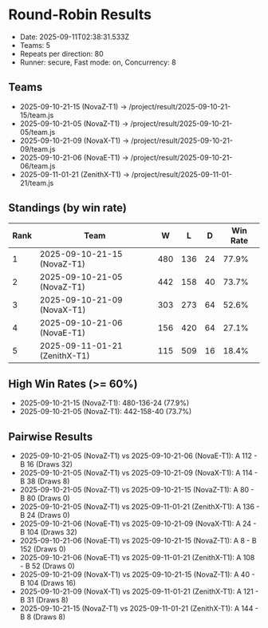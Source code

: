# Round-Robin Results

- Date: 2025-09-11T02:38:31.533Z
- Teams: 5
- Repeats per direction: 80
- Runner: secure, Fast mode: on, Concurrency: 8

## Teams
- 2025-09-10-21-15 (NovaZ-T1) -> /project/result/2025-09-10-21-15/team.js
- 2025-09-10-21-05 (NovaZ-T1) -> /project/result/2025-09-10-21-05/team.js
- 2025-09-10-21-09 (NovaX-T1) -> /project/result/2025-09-10-21-09/team.js
- 2025-09-10-21-06 (NovaE-T1) -> /project/result/2025-09-10-21-06/team.js
- 2025-09-11-01-21 (ZenithX-T1) -> /project/result/2025-09-11-01-21/team.js

## Standings (by win rate)

| Rank | Team | W | L | D | Win Rate |
| ---- | ---- | - | - | - | -------- |
| 1 | 2025-09-10-21-15 (NovaZ-T1) | 480 | 136 | 24 | 77.9% |
| 2 | 2025-09-10-21-05 (NovaZ-T1) | 442 | 158 | 40 | 73.7% |
| 3 | 2025-09-10-21-09 (NovaX-T1) | 303 | 273 | 64 | 52.6% |
| 4 | 2025-09-10-21-06 (NovaE-T1) | 156 | 420 | 64 | 27.1% |
| 5 | 2025-09-11-01-21 (ZenithX-T1) | 115 | 509 | 16 | 18.4% |

## High Win Rates (>= 60%)
- 2025-09-10-21-15 (NovaZ-T1): 480-136-24 (77.9%)
- 2025-09-10-21-05 (NovaZ-T1): 442-158-40 (73.7%)

## Pairwise Results

- 2025-09-10-21-05 (NovaZ-T1) vs 2025-09-10-21-06 (NovaE-T1): A 112 - B 16 (Draws 32)
- 2025-09-10-21-05 (NovaZ-T1) vs 2025-09-10-21-09 (NovaX-T1): A 114 - B 38 (Draws 8)
- 2025-09-10-21-05 (NovaZ-T1) vs 2025-09-10-21-15 (NovaZ-T1): A 80 - B 80 (Draws 0)
- 2025-09-10-21-05 (NovaZ-T1) vs 2025-09-11-01-21 (ZenithX-T1): A 136 - B 24 (Draws 0)
- 2025-09-10-21-06 (NovaE-T1) vs 2025-09-10-21-09 (NovaX-T1): A 24 - B 104 (Draws 32)
- 2025-09-10-21-06 (NovaE-T1) vs 2025-09-10-21-15 (NovaZ-T1): A 8 - B 152 (Draws 0)
- 2025-09-10-21-06 (NovaE-T1) vs 2025-09-11-01-21 (ZenithX-T1): A 108 - B 52 (Draws 0)
- 2025-09-10-21-09 (NovaX-T1) vs 2025-09-10-21-15 (NovaZ-T1): A 40 - B 104 (Draws 16)
- 2025-09-10-21-09 (NovaX-T1) vs 2025-09-11-01-21 (ZenithX-T1): A 121 - B 31 (Draws 8)
- 2025-09-10-21-15 (NovaZ-T1) vs 2025-09-11-01-21 (ZenithX-T1): A 144 - B 8 (Draws 8)

